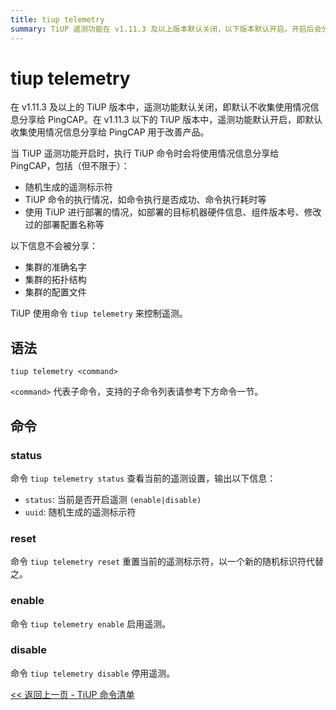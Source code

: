 ```yaml
---
title: tiup telemetry
summary: TiUP 遥测功能在 v1.11.3 及以上版本默认关闭，以下版本默认开启。开启后会分享使用情况信息给 PingCAP，包括遥测标示符、命令执行情况、部署情况等。不会分享集群准确名字、拓扑结构、配置文件。使用命令 `tiup telemetry` 控制遥测，支持 status、reset、enable、disable 命令。
---
```


# tiup telemetry

在 v1.11.3 及以上的 TiUP 版本中，遥测功能默认关闭，即默认不收集使用情况信息分享给 PingCAP。在 v1.11.3 以下的 TiUP 版本中，遥测功能默认开启，即默认收集使用情况信息分享给 PingCAP 用于改善产品。

当 TiUP 遥测功能开启时，执行 TiUP 命令时会将使用情况信息分享给 PingCAP，包括（但不限于）：

- 随机生成的遥测标示符
- TiUP 命令的执行情况，如命令执行是否成功、命令执行耗时等
- 使用 TiUP 进行部署的情况，如部署的目标机器硬件信息、组件版本号、修改过的部署配置名称等

以下信息不会被分享：

- 集群的准确名字
- 集群的拓扑结构
- 集群的配置文件

TiUP 使用命令 `tiup telemetry` 来控制遥测。

## 语法

```shell
tiup telemetry <command>
```

`<command>` 代表子命令，支持的子命令列表请参考下方命令一节。

## 命令

### status

命令 `tiup telemetry status` 查看当前的遥测设置，输出以下信息：

- `status`: 当前是否开启遥测 `(enable|disable)`
- `uuid`: 随机生成的遥测标示符

### reset

命令 `tiup telemetry reset` 重置当前的遥测标示符，以一个新的随机标识符代替之。

### enable

命令 `tiup telemetry enable` 启用遥测。

### disable

命令 `tiup telemetry disable` 停用遥测。

[<< 返回上一页 - TiUP 命令清单](/tiup/tiup-reference.md#命令清单)